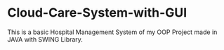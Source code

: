 # Cloud-Care-System-with-GUI
This is a basic Hospital Management System of my OOP Project made in JAVA with SWING Library.
